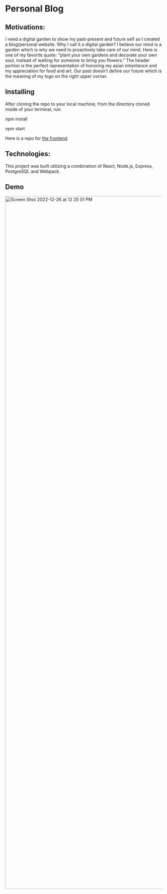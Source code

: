 # Personal Blog 

## Motivations:
I need a digital garden to show my past-present and future self so I created a blog/personal website. Why I call it a digital garden? I believe our mind is a garden which is why we need to proactively take care of our mind. Here is one of my favorite quote: “plant your own gardens and decorate your own soul, instead of waiting for someone to bring you flowers.” The header portion is the perfect representation of honoring my asian inheritance and my appreciation for food and art.  Our past doesn’t define our future which is the meaning of my logo on the right upper corner. 

## Installing
After cloning the repo to your local machine, from the directory cloned inside of your terminal, run:

npm install

npm start

Here is a repo for [the frontend](https://github.com/01001101CK/projects-blog-frontend)
## Technologies:
This project was built utilizing a combination of React, Node.js, Express, PostgreSQL and Webpack.

## Demo
<img width="2220" alt="Screen Shot 2022-12-26 at 12 25 01 PM" src="https://user-images.githubusercontent.com/112290188/209583995-44ed2e18-5730-4871-8212-5477e6e2a418.png">
